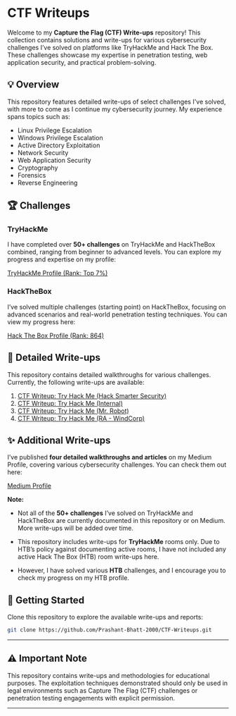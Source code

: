 # CTF Writeups

Welcome to my **Capture the Flag (CTF) Write-ups** repository! This collection contains solutions and write-ups for various cybersecurity challenges I’ve solved on platforms like TryHackMe and Hack The Box. These challenges showcase my expertise in penetration testing, web application security, and practical problem-solving.

## 💡 Overview

This repository features detailed write-ups of select challenges I've solved, with more to come as I continue my cybersecurity journey. My experience spans topics such as:

- Linux Privilege Escalation
- Windows Privilege Escalation
- Active Directory Exploitation
- Network Security
- Web Application Security
- Cryptography
- Forensics
- Reverse Engineering

## 🏆 Challenges

### TryHackMe
I have completed over **50+ challenges** on TryHackMe and HackTheBox combined, ranging from beginner to advanced levels. You can explore my progress and expertise on my profile:

[TryHackMe Profile (Rank: Top 7%)](https://tryhackme.com/r/p/Dr.Parad0x)

### HackTheBox
I’ve solved multiple challenges (starting point) on HackTheBox, focusing on advanced scenarios and real-world penetration testing techniques. You can view my progress here:

[Hack The Box Profile (Rank: 864)](https://app.hackthebox.com/profile/727807)

## 📄 Detailed Write-ups

This repository contains detailed walkthroughs for various challenges. Currently, the following write-ups are available:

1. [CTF Writeup: Try Hack Me (Hack Smarter Security)](https://github.com/Prashant-Bhatt-2000/CTF-Writeups/blob/main/tryhackme/Hack_Smarter_Security.pdf)
2. [CTF Writeup: Try Hack Me (Internal)](https://github.com/Prashant-Bhatt-2000/CTF-Writeups/blob/main/tryhackme/Internal%20(Penetration%20Testing).pdf)
3. [CTF Writeup: Try Hack Me (Mr. Robot)](https://github.com/Prashant-Bhatt-2000/CTF-Writeups/blob/main/tryhackme%2FMr_Robot_Ctf.pdf)
4. [CTF Writeup: Try Hack Me (RA - WindCorp)](https://github.com/Prashant-Bhatt-2000/CTF-Writeups/blob/main/tryhackme/Ra_(WindCorp).pdf)

## ✨ Additional Write-ups

I’ve published **four detailed walkthroughs and articles** on my Medium Profile, covering various cybersecurity challenges. You can check them out here:

[Medium Profile](https://medium.com/@bhatt.prashant2018)

**Note:** 

- Not all of the **50+ challenges** I’ve solved on TryHackMe and HackTheBox are currently documented in this repository or on Medium. More write-ups will be added over time.

- This repository includes write-ups for **TryHackMe** rooms only. Due to HTB’s policy against documenting active rooms, I have not included any active Hack The Box (HTB) room write-ups here.

- However, I have solved various **HTB** challenges, and I encourage you to check my progress on my HTB profile.


## 🚀 Getting Started

Clone this repository to explore the available write-ups and reports:

```bash
git clone https://github.com/Prashant-Bhatt-2000/CTF-Writeups.git
```
---

## ⚠️ **Important Note**
This repository contains write-ups and methodologies for educational purposes. The exploitation techniques demonstrated should only be used in legal environments such as Capture The Flag (CTF) challenges or penetration testing engagements with explicit permission.

---

